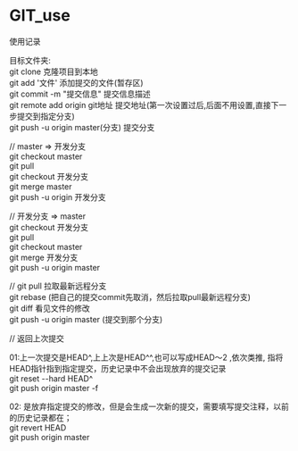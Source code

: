 # GIT_use
使用记录


目标文件夹:   
 git clone                             克隆项目到本地  
 git add '文件'                        添加提交的文件(暂存区)  
 git commit -m "提交信息"               提交信息描述  
 git remote add origin git地址         提交地址(第一次设置过后,后面不用设置,直接下一步提交到指定分支)   
 git push -u origin master(分支)       提交分支  
    

// master => 开发分支  
git checkout master   
git pull   
git checkout 开发分支  
git merge master   
git push -u origin 开发分支  

   
// 开发分支 => master  
git checkout 开发分支  
git pull  
git checkout master  
git merge 开发分支  
git push -u origin master  


// 
git pull   拉取最新远程分支  
git rebase (把自己的提交commit先取消，然后拉取pull最新远程分支)  
git diff   看见文件的修改    
git push -u origin master    (提交到那个分支)   


// 返回上次提交

01:上一次提交是HEAD^,上上次是HEAD^^,也可以写成HEAD～2 ,依次类推, 指将HEAD指针指到指定提交，历史记录中不会出现放弃的提交记录   
git reset --hard HEAD^     
git push origin master -f   

02: 是放弃指定提交的修改，但是会生成一次新的提交，需要填写提交注释，以前的历史记录都在；  
git revert HEAD  
git push origin master  